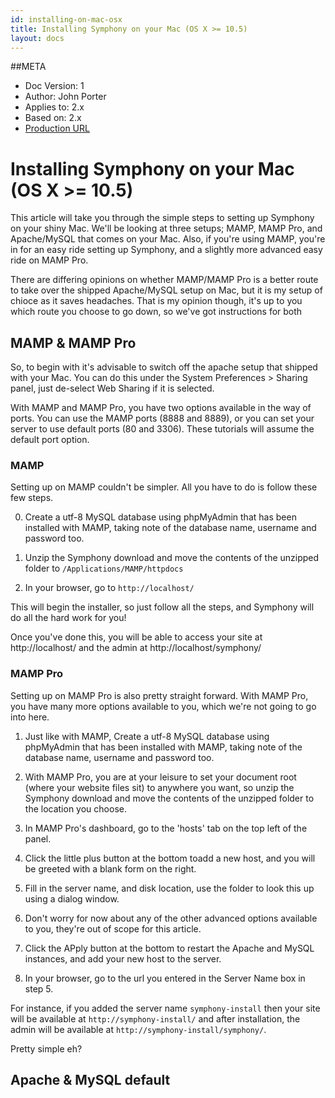 ```yaml
---
id: installing-on-mac-osx
title: Installing Symphony on your Mac (OS X >= 10.5)
layout: docs
---
```


##META
* Doc Version: 1
* Author: John Porter
* Applies to: 2.x
* Based on: 2.x
* [Production URL]()

# Installing Symphony on your Mac (OS X >= 10.5)

This article will take you through the simple steps to setting up Symphony on your shiny Mac. We'll be looking at three setups; MAMP, MAMP Pro, and Apache/MySQL that comes on your Mac. Also, if you're using MAMP, you're in for an easy ride setting up Symphony, and a slightly more advanced easy ride on MAMP Pro.

There are differing opinions on whether MAMP/MAMP Pro is a better route to take over the shipped Apache/MySQL setup on Mac, but it is my setup of chioce as it saves headaches. That is my opinion though, it's up to you which route you choose to go down, so we've got instructions for both

## MAMP & MAMP Pro

So, to begin with it's advisable to switch off the apache setup that shipped with your Mac. You can do this under the System Preferences > Sharing panel, just de-select Web Sharing if it is selected.

With MAMP and MAMP Pro, you have two options available in the way of ports. You can use the MAMP ports (8888 and 8889), or you can set your server to use default ports (80 and 3306). These tutorials will assume the default port option.

### MAMP

Setting up on MAMP couldn't be simpler. All you have to do is follow these few steps.

0.	Create a utf-8 MySQL database using phpMyAdmin that has been installed with MAMP, taking note of the database name, username and password too.

0.	Unzip the Symphony download and move the contents of the unzipped folder to `/Applications/MAMP/httpdocs`

0.	In your browser, go to `http://localhost/`

This will begin the installer, so just follow all the steps, and Symphony will do all the hard work for you!

Once you've done this, you will be able to access your site at http://localhost/ and the admin at http://localhost/symphony/

### MAMP Pro

Setting up on MAMP Pro is also pretty straight forward. With MAMP Pro, you have many more options available to you, which we're not going to go into here.

1. Just like with MAMP, Create a utf-8 MySQL database using phpMyAdmin that has been installed with MAMP, taking note of the database name, username and password too.

2. With MAMP Pro, you are at your leisure to set your document root (where your website files sit) to anywhere you want, so unzip the Symphony download and move the contents of the unzipped folder to the location you choose.

3.	In MAMP Pro's dashboard, go to the 'hosts' tab on the top left of the panel.

4. Click the little plus button at the bottom toadd a new host, and you will be greeted with a blank form on the right.

5. Fill in the server name, and disk location, use the folder to look this up using a dialog window.

6. Don't worry for now about any of the other advanced options available to you, they're out of scope for this article.

7. Click the APply button at the bottom to restart the Apache and MySQL instances, and add your new host to the server.

8. In your browser, go to the url you entered in the Server Name box in step 5.

For instance, if you added the server name `symphony-install` then your site will be available at `http://symphony-install/` and after installation, the admin will be available at `http://symphony-install/symphony/`.

Pretty simple eh?

## Apache & MySQL default